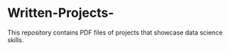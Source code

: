 # Written-Projects-
This repository contains PDF files of projects that showcase data science skills.


